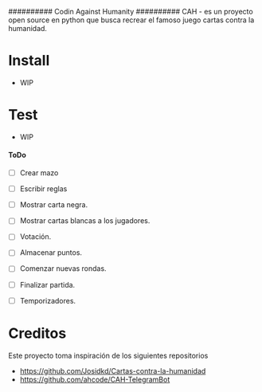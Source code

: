 ########## 
Codin Against Humanity
##########
CAH - es un proyecto open source en python que busca recrear el famoso
juego cartas contra la humanidad.

Install
=======
 - WIP

 Test
====
- WIP
#### ToDo
- [ ] Crear mazo
- [ ] Escribir reglas
- [ ] Mostrar carta negra.
- [ ] Mostrar cartas blancas a los jugadores.
- [ ] Votación.
- [ ] Almacenar puntos.
- [ ] Comenzar nuevas rondas.
- [ ] Finalizar partida.
- [ ] Temporizadores.


Creditos
====
Este proyecto toma inspiración de los siguientes repositorios
- https://github.com/Josidkd/Cartas-contra-la-humanidad
- https://github.com/ahcode/CAH-TelegramBot
